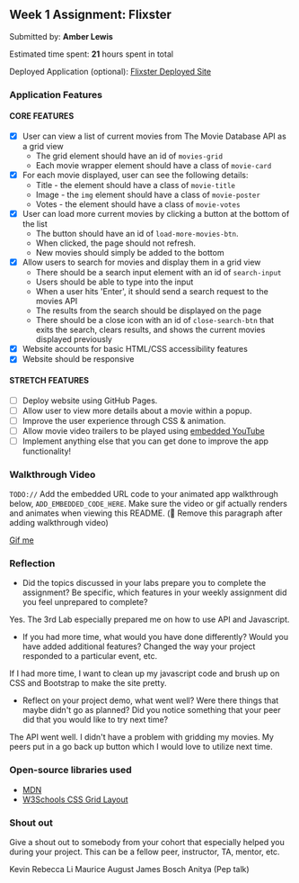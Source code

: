 ## Week 1 Assignment: Flixster

Submitted by: **Amber Lewis**

Estimated time spent: **21** hours spent in total

Deployed Application (optional): [Flixster Deployed Site](ADD_LINK_HERE)

### Application Features

#### CORE FEATURES

- [x] User can view a list of current movies from The Movie Database API as a grid view
  - The grid element should have an id of `movies-grid`
  - Each movie wrapper element should have a class of `movie-card`
- [x] For each movie displayed, user can see the following details:
  - Title - the element should have a class of `movie-title`
  - Image - the `img` element should have a class of `movie-poster`
  - Votes - the element should have a class of `movie-votes`
- [x] User can load more current movies by clicking a button at the bottom of the list
  - The button should have an id of `load-more-movies-btn`.
  - When clicked, the page should not refresh.
  - New movies should simply be added to the bottom
- [x] Allow users to search for movies and display them in a grid view
  - There should be a search input element with an id of `search-input`
  - Users should be able to type into the input
  - When a user hits 'Enter', it should send a search request to the movies API
  - The results from the search should be displayed on the page
  - There should be a close icon with an id of `close-search-btn` that exits the search, clears results, and shows the current movies displayed previously
- [x] Website accounts for basic HTML/CSS accessibility features
- [x] Website should be responsive

#### STRETCH FEATURES

- [ ] Deploy website using GitHub Pages.
- [ ] Allow user to view more details about a movie within a popup.
- [ ] Improve the user experience through CSS & animation.
- [ ] Allow movie video trailers to be played using [embedded YouTube](https://support.google.com/youtube/answer/171780?hl=en)
- [ ] Implement anything else that you can get done to improve the app functionality!

### Walkthrough Video

`TODO://` Add the embedded URL code to your animated app walkthrough below, `ADD_EMBEDDED_CODE_HERE`. Make sure the video or gif actually renders and animates when viewing this README. (🚫 Remove this paragraph after adding walkthrough video)

<a href="https://s3.amazonaws.com/img0.recordit.co/3bWzuA8Jrk.mp4?AWSAccessKeyId=AKIAUQ5RURZ7ND2T2B6I&Expires=1655053007&Signature=IbHICk3XKNL6t40ApYPfxyqKI%2FA%3D">Gif me</a>

### Reflection

- Did the topics discussed in your labs prepare you to complete the assignment? Be specific, which features in your weekly assignment did you feel unprepared to complete?

Yes. The 3rd Lab especially prepared me on how to use API and Javascript.

- If you had more time, what would you have done differently? Would you have added additional features? Changed the way your project responded to a particular event, etc.

If I had more time, I want to clean up my javascript code and brush up on CSS and Bootstrap to make the site pretty.

- Reflect on your project demo, what went well? Were there things that maybe didn't go as planned? Did you notice something that your peer did that you would like to try next time?

The API went well. I didn't have a problem with gridding my movies. My peers put in a go back up button which I would love to utilize next time.

### Open-source libraries used

- <a href="https://developer.mozilla.org/en-US/">MDN</a>
- <a href="https://www.w3schools.com/css/css_grid.asp">W3Schools CSS Grid Layout</a>

### Shout out

Give a shout out to somebody from your cohort that especially helped you during your project. This can be a fellow peer, instructor, TA, mentor, etc.

Kevin
Rebecca Li
Maurice August
James Bosch
Anitya (Pep talk)
